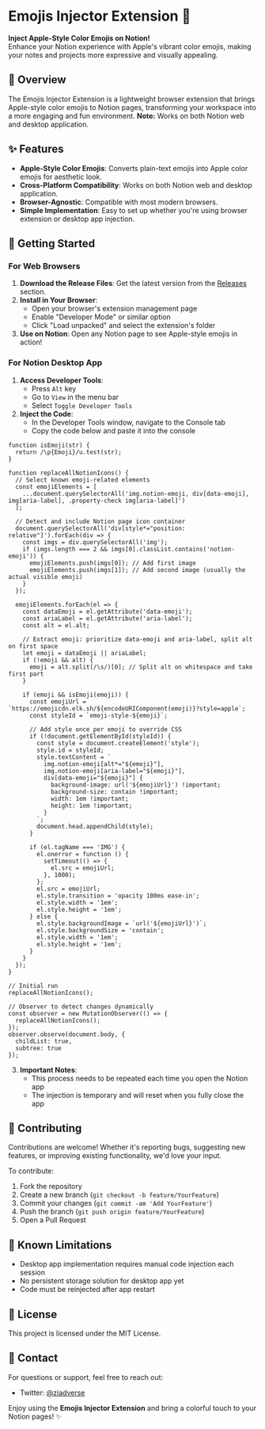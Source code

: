 # Emojis Injector Extension 🎉

**Inject Apple-Style Color Emojis on Notion!**  
Enhance your Notion experience with Apple's vibrant color emojis, making your notes and projects more expressive and visually appealing.

## 📖 Overview
The Emojis Injector Extension is a lightweight browser extension that brings Apple-style color emojis to Notion pages, transforming your workspace into a more engaging and fun environment. **Note:** Works on both Notion web and desktop application.

## ✨ Features
- **Apple-Style Color Emojis**: Converts plain-text emojis into Apple color emojis for aesthetic look.
- **Cross-Platform Compatibility**: Works on both Notion web and desktop application.
- **Browser-Agnostic**: Compatible with most modern browsers.
- **Simple Implementation**: Easy to set up whether you're using browser extension or desktop app injection.

## 🚀 Getting Started

### For Web Browsers
1. **Download the Release Files**: Get the latest version from the [Releases](https://github.com/Sadlyfizzx/Notion-Emoji-Changer/releases) section.
2. **Install in Your Browser**:
   - Open your browser's extension management page
   - Enable "Developer Mode" or similar option
   - Click "Load unpacked" and select the extension's folder
3. **Use on Notion**: Open any Notion page to see Apple-style emojis in action!

### For Notion Desktop App
1. **Access Developer Tools**:
   - Press `Alt` key
   - Go to `View` in the menu bar
   - Select `Toggle Developer Tools`
2. **Inject the Code**:
   - In the Developer Tools window, navigate to the Console tab
   - Copy the code below and paste it into the console
```
function isEmoji(str) {
  return /\p{Emoji}/u.test(str);
}

function replaceAllNotionIcons() {
  // Select known emoji-related elements
  const emojiElements = [
    ...document.querySelectorAll('img.notion-emoji, div[data-emoji], img[aria-label], .property-check img[aria-label]')
  ];

  // Detect and include Notion page icon container
  document.querySelectorAll('div[style*="position: relative"]').forEach(div => {
    const imgs = div.querySelectorAll('img');
    if (imgs.length === 2 && imgs[0].classList.contains('notion-emoji')) {
      emojiElements.push(imgs[0]); // Add first image
      emojiElements.push(imgs[1]); // Add second image (usually the actual visible emoji)
    }
  });

  emojiElements.forEach(el => {
    const dataEmoji = el.getAttribute('data-emoji');
    const ariaLabel = el.getAttribute('aria-label');
    const alt = el.alt;
    
    // Extract emoji: prioritize data-emoji and aria-label, split alt on first space
    let emoji = dataEmoji || ariaLabel;
    if (!emoji && alt) {
      emoji = alt.split(/\s/)[0]; // Split alt on whitespace and take first part
    }

    if (emoji && isEmoji(emoji)) {
      const emojiUrl = `https://emojicdn.elk.sh/${encodeURIComponent(emoji)}?style=apple`;
      const styleId = `emoji-style-${emoji}`;
      
      // Add style once per emoji to override CSS
      if (!document.getElementById(styleId)) {
        const style = document.createElement('style');
        style.id = styleId;
        style.textContent = `
          img.notion-emoji[alt*="${emoji}"],
          img.notion-emoji[aria-label="${emoji}"],
          div[data-emoji="${emoji}"] {
            background-image: url('${emojiUrl}') !important;
            background-size: contain !important;
            width: 1em !important;
            height: 1em !important;
          }
        `;
        document.head.appendChild(style);
      }

      if (el.tagName === 'IMG') {
        el.onerror = function () {
          setTimeout(() => {
            el.src = emojiUrl;
          }, 1000);
        };
        el.src = emojiUrl;
        el.style.transition = 'opacity 100ms ease-in';
        el.style.width = '1em';
        el.style.height = '1em';
      } else {
        el.style.backgroundImage = `url('${emojiUrl}')`;
        el.style.backgroundSize = 'contain';
        el.style.width = '1em';
        el.style.height = '1em';
      }
    }
  });
}

// Initial run
replaceAllNotionIcons();

// Observer to detect changes dynamically
const observer = new MutationObserver(() => {
  replaceAllNotionIcons();
});
observer.observe(document.body, {
  childList: true,
  subtree: true
});
```
3. **Important Notes**:
   - This process needs to be repeated each time you open the Notion app
   - The injection is temporary and will reset when you fully close the app

## 🤝 Contributing
Contributions are welcome! Whether it's reporting bugs, suggesting new features, or improving existing functionality, we'd love your input.

To contribute:
1. Fork the repository
2. Create a new branch (`git checkout -b feature/YourFeature`)
3. Commit your changes (`git commit -am 'Add YourFeature'`)
4. Push the branch (`git push origin feature/YourFeature`)
5. Open a Pull Request

## 🔧 Known Limitations
- Desktop app implementation requires manual code injection each session
- No persistent storage solution for desktop app yet
- Code must be reinjected after app restart

## 📜 License
This project is licensed under the MIT License.

## 💬 Contact
For questions or support, feel free to reach out:
- Twitter: [@ziadverse](https://www.twitter.com/@ziadverse)

Enjoy using the **Emojis Injector Extension** and bring a colorful touch to your Notion pages! ✨

